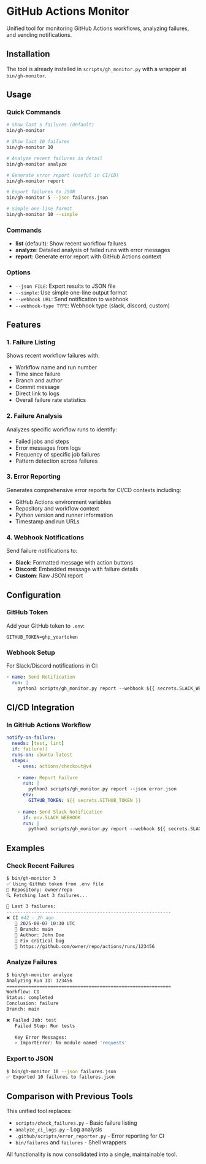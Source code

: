 # GitHub Actions Monitor

Unified tool for monitoring GitHub Actions workflows, analyzing failures, and sending notifications.

## Installation

The tool is already installed in `scripts/gh_monitor.py` with a wrapper at `bin/gh-monitor`.

## Usage

### Quick Commands

```bash
# Show last 5 failures (default)
bin/gh-monitor

# Show last 10 failures
bin/gh-monitor 10

# Analyze recent failures in detail
bin/gh-monitor analyze

# Generate error report (useful in CI/CD)
bin/gh-monitor report

# Export failures to JSON
bin/gh-monitor 5 --json failures.json

# Simple one-line format
bin/gh-monitor 10 --simple
```

### Commands

- **list** (default): Show recent workflow failures
- **analyze**: Detailed analysis of failed runs with error messages
- **report**: Generate error report with GitHub Actions context

### Options

- `--json FILE`: Export results to JSON file
- `--simple`: Use simple one-line output format
- `--webhook URL`: Send notification to webhook
- `--webhook-type TYPE`: Webhook type (slack, discord, custom)

## Features

### 1. Failure Listing
Shows recent workflow failures with:
- Workflow name and run number
- Time since failure
- Branch and author
- Commit message
- Direct link to logs
- Overall failure rate statistics

### 2. Failure Analysis
Analyzes specific workflow runs to identify:
- Failed jobs and steps
- Error messages from logs
- Frequency of specific job failures
- Pattern detection across failures

### 3. Error Reporting
Generates comprehensive error reports for CI/CD contexts including:
- GitHub Actions environment variables
- Repository and workflow context
- Python version and runner information
- Timestamp and run URLs

### 4. Webhook Notifications
Send failure notifications to:
- **Slack**: Formatted message with action buttons
- **Discord**: Embedded message with failure details
- **Custom**: Raw JSON report

## Configuration

### GitHub Token
Add your GitHub token to `.env`:
```
GITHUB_TOKEN=ghp_yourtoken
```

### Webhook Setup
For Slack/Discord notifications in CI:
```yaml
- name: Send Notification
  run: |
    python3 scripts/gh_monitor.py report --webhook ${{ secrets.SLACK_WEBHOOK }}
```

## CI/CD Integration

### In GitHub Actions Workflow
```yaml
notify-on-failure:
  needs: [test, lint]
  if: failure()
  runs-on: ubuntu-latest
  steps:
    - uses: actions/checkout@v4
    
    - name: Report Failure
      run: |
        python3 scripts/gh_monitor.py report --json error.json
      env:
        GITHUB_TOKEN: ${{ secrets.GITHUB_TOKEN }}
    
    - name: Send Slack Notification
      if: env.SLACK_WEBHOOK
      run: |
        python3 scripts/gh_monitor.py report --webhook ${{ secrets.SLACK_WEBHOOK }}
```

## Examples

### Check Recent Failures
```bash
$ bin/gh-monitor 3
✅ Using GitHub token from .env file
📂 Repository: owner/repo
🔍 Fetching last 3 failures...

🚨 Last 3 failures:
------------------------------------------------------------
❌ CI #42 - 2h ago
   📅 2025-08-07 10:30 UTC
   🌿 Branch: main
   👤 Author: John Doe
   💬 Fix critical bug
   🔗 https://github.com/owner/repo/actions/runs/123456
```

### Analyze Failures
```bash
$ bin/gh-monitor analyze
Analyzing Run ID: 123456
============================================================
Workflow: CI
Status: completed
Conclusion: failure
Branch: main

❌ Failed Job: test
   Failed Step: Run tests
   
   Key Error Messages:
   > ImportError: No module named 'requests'
```

### Export to JSON
```bash
$ bin/gh-monitor 10 --json failures.json
✅ Exported 10 failures to failures.json
```

## Comparison with Previous Tools

This unified tool replaces:
- `scripts/check_failures.py` - Basic failure listing
- `analyze_ci_logs.py` - Log analysis
- `.github/scripts/error_reporter.py` - Error reporting for CI
- `bin/failures` and `failures` - Shell wrappers

All functionality is now consolidated into a single, maintainable tool.